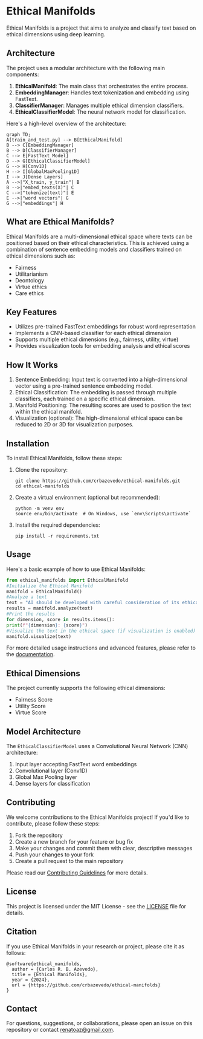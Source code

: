 # Ethical Manifolds

Ethical Manifolds is a project that aims to analyze and classify text based on ethical dimensions using deep learning.

## Architecture

The project uses a modular architecture with the following main components:

1. **EthicalManifold**: The main class that orchestrates the entire process.
2. **EmbeddingManager**: Handles text tokenization and embedding using FastText.
3. **ClassifierManager**: Manages multiple ethical dimension classifiers.
4. **EthicalClassifierModel**: The neural network model for classification.

Here's a high-level overview of the architecture:
```mermaid
graph TD;
A[train_and_test.py] --> B[EthicalManifold]
B --> C[EmbeddingManager]
B --> D[ClassifierManager]
C --> E[FastText Model]
D --> G[EthicalClassifierModel]
G --> H[Conv1D]
H --> I[GlobalMaxPooling1D]
I --> J[Dense Layers]
A -->|"X_train, y_train"| B
B -->|"embed_texts(X)"| C
C -->|"tokenize(text)"| E
E -->|"word vectors"| G
G -->|"embeddings"| H
```

## What are Ethical Manifolds?

Ethical Manifolds are a multi-dimensional ethical space where texts can be positioned based on their ethical characteristics. This is achieved using a combination of sentence embedding models and classifiers trained on ethical dimensions such as:

- Fairness
- Utilitarianism
- Deontology
- Virtue ethics
- Care ethics

## Key Features

- Utilizes pre-trained FastText embeddings for robust word representation
- Implements a CNN-based classifier for each ethical dimension
- Supports multiple ethical dimensions (e.g., fairness, utility, virtue)
- Provides visualization tools for embedding analysis and ethical scores

## How It Works

1. Sentence Embedding: Input text is converted into a high-dimensional vector using a pre-trained sentence embedding model.
2. Ethical Classification: The embedding is passed through multiple classifiers, each trained on a specific ethical dimension.
3. Manifold Positioning: The resulting scores are used to position the text within the ethical manifold.
4. Visualization (optional): The high-dimensional ethical space can be reduced to 2D or 3D for visualization purposes.

## Installation

To install Ethical Manifolds, follow these steps:

1. Clone the repository:
   ```
   git clone https://github.com/crbazevedo/ethical-manifolds.git
   cd ethical-manifolds
   ```

2. Create a virtual environment (optional but recommended):
   ```
   python -m venv env
   source env/bin/activate  # On Windows, use `env\Scripts\activate`
   ```

3. Install the required dependencies:
   ```
   pip install -r requirements.txt
   ```

## Usage

Here's a basic example of how to use Ethical Manifolds:

```python
from ethical_manifolds import EthicalManifold
#Initialize the Ethical Manifold
manifold = EthicalManifold()
#Analyze a text
text = "AI should be developed with careful consideration of its ethical implications."
results = manifold.analyze(text)
#Print the results
for dimension, score in results.items():
print(f"{dimension}: {score}")
#Visualize the text in the ethical space (if visualization is enabled)
manifold.visualize(text)
```

For more detailed usage instructions and advanced features, please refer to the [documentation](docs/README.md).

## Ethical Dimensions

The project currently supports the following ethical dimensions:
- Fairness Score
- Utility Score
- Virtue Score

## Model Architecture

The `EthicalClassifierModel` uses a Convolutional Neural Network (CNN) architecture:
1. Input layer accepting FastText word embeddings
2. Convolutional layer (Conv1D)
3. Global Max Pooling layer
4. Dense layers for classification

## Contributing

We welcome contributions to the Ethical Manifolds project! If you'd like to contribute, please follow these steps:

1. Fork the repository
2. Create a new branch for your feature or bug fix
3. Make your changes and commit them with clear, descriptive messages
4. Push your changes to your fork
5. Create a pull request to the main repository

Please read our [Contributing Guidelines](CONTRIBUTING.md) for more details.

## License

This project is licensed under the MIT License - see the [LICENSE](LICENSE) file for details.

## Citation

If you use Ethical Manifolds in your research or project, please cite it as follows:

```
@software{ethical_manifolds,
  author = {Carlos R. B. Azevedo},
  title = {Ethical Manifolds},
  year = {2024},
  url = {https://github.com/crbazevedo/ethical-manifolds}
}
```

## Contact

For questions, suggestions, or collaborations, please open an issue on this repository or contact [renatoaz@gmail.com](mailto:renatoaz@gmail.com).
